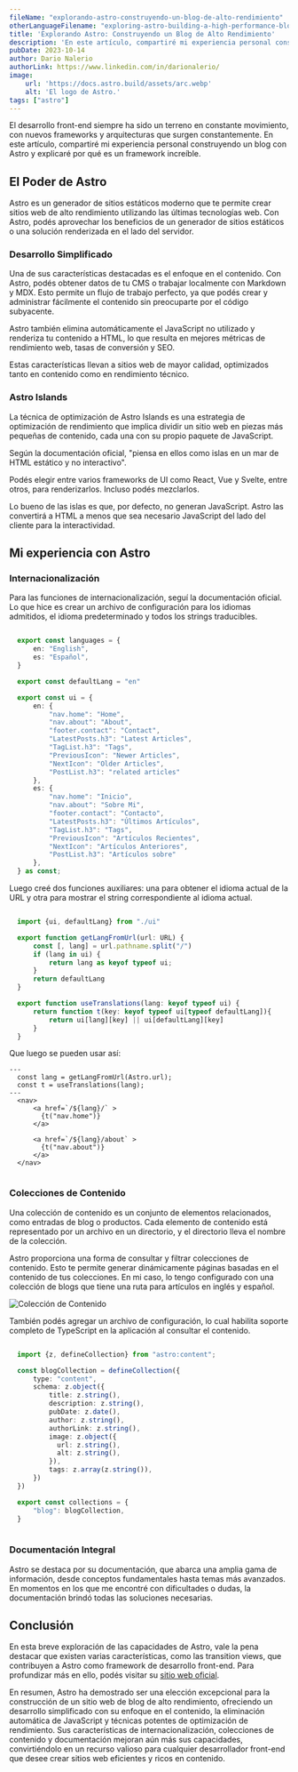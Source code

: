 ```yaml
---
fileName: "explorando-astro-construyendo-un-blog-de-alto-rendimiento"
otherLanguageFilename: "exploring-astro-building-a-high-performance-blog-website"
title: 'Explorando Astro: Construyendo un Blog de Alto Rendimiento'
description: 'En este artículo, compartiré mi experiencia personal construyendo un blog con Astro y explicaré por qué es un framework increíble.'
pubDate: 2023-10-14
author: Dario Nalerio
authorLink: https://www.linkedin.com/in/darionalerio/
image:
    url: 'https://docs.astro.build/assets/arc.webp'
    alt: 'El logo de Astro.'
tags: ["astro"]
---
```


El desarrollo front-end siempre ha sido un terreno en constante movimiento, con nuevos frameworks y arquitecturas que surgen constantemente. En este artículo, compartiré mi experiencia personal construyendo un blog con Astro y explicaré por qué es un framework increíble.


## El Poder de Astro

Astro es un generador de sitios estáticos moderno que te permite crear sitios web de alto rendimiento utilizando las últimas tecnologías web. Con Astro, podés aprovechar los beneficios de un generador de sitios estáticos o una solución renderizada en el lado del servidor.

### Desarrollo Simplificado

Una de sus características destacadas es el enfoque en el contenido. Con Astro, podés obtener datos de tu CMS o trabajar localmente con Markdown y MDX. Esto permite un flujo de trabajo perfecto, ya que podés crear y administrar fácilmente el contenido sin preocuparte por el código subyacente.

Astro también elimina automáticamente el JavaScript no utilizado y renderiza tu contenido a HTML, lo que resulta en mejores métricas de rendimiento web, tasas de conversión y SEO.

Estas características llevan a sitios web de mayor calidad, optimizados tanto en contenido como en rendimiento técnico.

### Astro Islands

La técnica de optimización de Astro Islands es una estrategia de optimización de rendimiento que implica dividir un sitio web en piezas más pequeñas de contenido, cada una con su propio paquete de JavaScript.

Según la documentación oficial, "piensa en ellos como islas en un mar de HTML estático y no interactivo".

Podés elegir entre varios frameworks de UI como React, Vue y Svelte, entre otros, para renderizarlos. Incluso podés mezclarlos.

Lo bueno de las islas es que, por defecto, no generan JavaScript. Astro las convertirá a HTML a menos que sea necesario JavaScript del lado del cliente para la interactividad.

## Mi experiencia con Astro

### Internacionalización

Para las funciones de internacionalización, seguí la documentación oficial. Lo que hice es crear un archivo de configuración para los idiomas admitidos, el idioma predeterminado y todos los strings traducibles.

````typescript

  export const languages = {
      en: "English",
      es: "Español",
  }

  export const defaultLang = "en"

  export const ui = {
      en: {
          "nav.home": "Home",
          "nav.about": "About",
          "footer.contact": "Contact",
          "LatestPosts.h3": "Latest Articles",
          "TagList.h3": "Tags",
          "PreviousIcon": "Newer Articles",
          "NextIcon": "Older Articles",
          "PostList.h3": "related articles"
      },
      es: {
          "nav.home": "Inicio",
          "nav.about": "Sobre Mi",
          "footer.contact": "Contacto",
          "LatestPosts.h3": "Últimos Artículos",
          "TagList.h3": "Tags",
          "PreviousIcon": "Artículos Recientes",
          "NextIcon": "Artículos Anteriores",
          "PostList.h3": "Artículos sobre"
      },
  } as const;


````

Luego creé dos funciones auxiliares: una para obtener el idioma actual de la URL y otra para mostrar el string correspondiente al idioma actual.

````typescript

  import {ui, defaultLang} from "./ui"

  export function getLangFromUrl(url: URL) {
      const [, lang] = url.pathname.split("/")
      if (lang in ui) {
          return lang as keyof typeof ui;
      }
      return defaultLang
  }

  export function useTranslations(lang: keyof typeof ui) {
      return function t(key: keyof typeof ui[typeof defaultLang]){
          return ui[lang][key] || ui[defaultLang][key]
      }
  }


````

Que luego se pueden usar así:

````astro
---
  const lang = getLangFromUrl(Astro.url);
  const t = useTranslations(lang);
---
  <nav>
      <a href=`/${lang}/` >
        {t("nav.home")}
      </a>
      
      <a href=`/${lang}/about` >
        {t("nav.about")}
      </a>
  </nav>


````

### Colecciones de Contenido

Una colección de contenido es un conjunto de elementos relacionados, como entradas de blog o productos. Cada elemento de contenido está representado por un archivo en un directorio, y el directorio lleva el nombre de la colección.

Astro proporciona una forma de consultar y filtrar colecciones de contenido. Esto te permite generar dinámicamente páginas basadas en el contenido de tus colecciones. En mi caso, lo tengo configurado con una colección de blogs que tiene una ruta para artículos en inglés y español.

![Colección de Contenido](https://res.cloudinary.com/dhkyj5k4o/image/upload/v1697247614/astro-blog-page/making-a-blog/content-collections_nykqfv.webp)

También podés agregar un archivo de configuración, lo cual habilita soporte completo de TypeScript en la aplicación al consultar el contenido.

````typescript

  import {z, defineCollection} from "astro:content";

  const blogCollection = defineCollection({
      type: "content",
      schema: z.object({
          title: z.string(),
          description: z.string(),
          pubDate: z.date(),
          author: z.string(),
          authorLink: z.string(),
          image: z.object({
            url: z.string(),
            alt: z.string(),
          }),
          tags: z.array(z.string()),
      })
  })

  export const collections = {
      "blog": blogCollection,
  }
  
````

### Documentación Integral

Astro se destaca por su documentación, que abarca una amplia gama de información, desde conceptos fundamentales hasta temas más avanzados. En momentos en los que me encontré con dificultades o dudas, la documentación brindó todas las soluciones necesarias.

## Conclusión

En esta breve exploración de las capacidades de Astro, vale la pena destacar que existen varias características, como las transition views, que contribuyen a Astro como framework de desarrollo front-end. Para profundizar más en ello, podés visitar su [sitio web oficial](https://astro.build).

En resumen, Astro ha demostrado ser una elección excepcional para la construcción de un sitio web de blog de alto rendimiento, ofreciendo un desarrollo simplificado con su enfoque en el contenido, la eliminación automática de JavaScript y técnicas potentes de optimización de rendimiento. Sus características de internacionalización, colecciones de contenido y documentación mejoran aún más sus capacidades, convirtiéndolo en un recurso valioso para cualquier desarrollador front-end que desee crear sitios web eficientes y ricos en contenido.